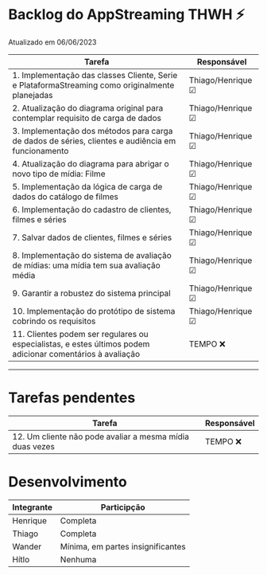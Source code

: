 # Backlog do  AppStreaming THWH ⚡
Atualizado em 06/06/2023

| Tarefa      | Responsável |
| ----------- | ----------- |
| 1. Implementação das classes Cliente, Serie e PlataformaStreaming como originalmente planejadas    | Thiago/Henrique ☑ |
| 2. Atualização do diagrama original para contemplar requisito de carga de dados |   Thiago/Henrique ☑     |
| 3. Implementação dos métodos para carga de dados de séries, clientes e audiência em funcionamento  |    Thiago/Henrique ☑   |
| 4. Atualização do diagrama para abrigar o novo tipo de mídia: Filme |    Thiago/Henrique ☑   |
| 5. Implementação da lógica de carga de dados do catálogo de filmes |   Thiago/Henrique ☑    |
| 6. Implementação do cadastro de clientes, filmes e séries |Thiago/Henrique ☑|
| 7. Salvar dados de clientes, filmes e séries |    Thiago/Henrique ☑    |
| 8. Implementação do sistema de avaliação de mídias: uma mídia tem sua avaliação média |    Thiago/Henrique ☑    |
| 9. Garantir a robustez do sistema principal    |  Thiago/Henrique ☑ |
| 10. Implementação do protótipo de sistema cobrindo os requisitos   |  Thiago/Henrique ☑ |
| 11. Clientes podem ser regulares ou especialistas, e estes últimos podem adicionar comentários à avaliação |  TEMPO ❌  |

----

# Tarefas pendentes

| Tarefa      | Responsável |
| ----------- | ----------- |
| 12. Um cliente não pode avaliar a mesma mídia duas vezes | TEMPO ❌  |

# Desenvolvimento
|Integrante | Participção |
| --------- | --------- |
|Henrique| Completa |
|Thiago| Completa |
|Wander | Mínima, em partes insignificantes |
|Hítlo | Nenhuma |
